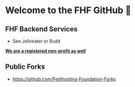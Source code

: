 # Welcome to the FHF GitHub 🙌

## FHF Backend Services

- See Jelloeater or Rudd

**[We are a registered non-profit as well](https://www.oozo.nl/bedrijven/breda/breda-noord-west/muizenberg/3177475/fedihosting-foundation-stichting)**

## Public Forks
- https://github.com/Fedihosting-Foundation-Forks
